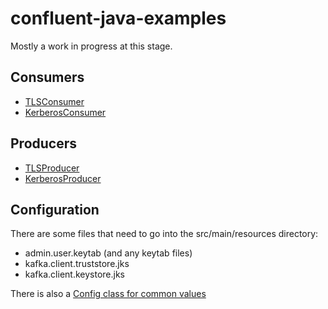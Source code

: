 # confluent-java-examples

Mostly a work in progress at this stage.

## Consumers
- [TLSConsumer](src/main/java/io/confluent/cse/kafkaclient/consumer/TLSConsumer.java)
- [KerberosConsumer](src/main/java/io/confluent/cse/kafkaclient/consumer/KerberosConsumer.java)

## Producers
- [TLSProducer](src/main/java/io/confluent/cse/kafkaclient/producer/TLSProducer.java)
- [KerberosProducer](src/main/java/io/confluent/cse/kafkaclient/producer/KerberosProducer.java)

## Configuration

There are some files that need to go into the src/main/resources directory:

- admin.user.keytab (and any keytab files) 
- kafka.client.truststore.jks
- kafka.client.keystore.jks

There is also a [Config class for common values](src/main/java/io/confluent/cse/kafkaclient/Config.java)